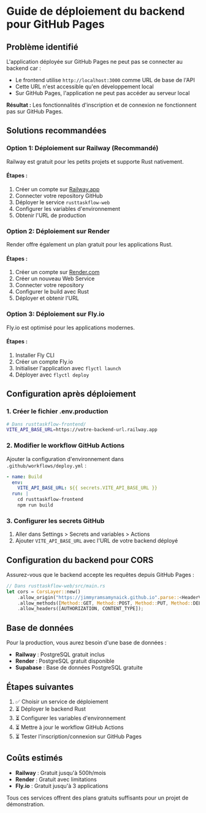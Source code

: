 # Guide de déploiement du backend pour GitHub Pages

## Problème identifié

L'application déployée sur GitHub Pages ne peut pas se connecter au backend car :
- Le frontend utilise `http://localhost:3000` comme URL de base de l'API
- Cette URL n'est accessible qu'en développement local
- Sur GitHub Pages, l'application ne peut pas accéder au serveur local

**Résultat :** Les fonctionnalités d'inscription et de connexion ne fonctionnent pas sur GitHub Pages.

## Solutions recommandées

### Option 1: Déploiement sur Railway (Recommandé)

Railway est gratuit pour les petits projets et supporte Rust nativement.

#### Étapes :
1. Créer un compte sur [Railway.app](https://railway.app)
2. Connecter votre repository GitHub
3. Déployer le service `rusttaskflow-web`
4. Configurer les variables d'environnement
5. Obtenir l'URL de production

### Option 2: Déploiement sur Render

Render offre également un plan gratuit pour les applications Rust.

#### Étapes :
1. Créer un compte sur [Render.com](https://render.com)
2. Créer un nouveau Web Service
3. Connecter votre repository
4. Configurer le build avec Rust
5. Déployer et obtenir l'URL

### Option 3: Déploiement sur Fly.io

Fly.io est optimisé pour les applications modernes.

#### Étapes :
1. Installer Fly CLI
2. Créer un compte Fly.io
3. Initialiser l'application avec `flyctl launch`
4. Déployer avec `flyctl deploy`

## Configuration après déploiement

### 1. Créer le fichier .env.production

```bash
# Dans rusttaskflow-frontend/
VITE_API_BASE_URL=https://votre-backend-url.railway.app
```

### 2. Modifier le workflow GitHub Actions

Ajouter la configuration d'environnement dans `.github/workflows/deploy.yml` :

```yaml
- name: Build
  env:
    VITE_API_BASE_URL: ${{ secrets.VITE_API_BASE_URL }}
  run: |
    cd rusttaskflow-frontend
    npm run build
```

### 3. Configurer les secrets GitHub

1. Aller dans Settings > Secrets and variables > Actions
2. Ajouter `VITE_API_BASE_URL` avec l'URL de votre backend déployé

## Configuration du backend pour CORS

Assurez-vous que le backend accepte les requêtes depuis GitHub Pages :

```rust
// Dans rusttaskflow-web/src/main.rs
let cors = CorsLayer::new()
    .allow_origin("https://jimmyramsamynaick.github.io".parse::<HeaderValue>().unwrap())
    .allow_methods([Method::GET, Method::POST, Method::PUT, Method::DELETE])
    .allow_headers([AUTHORIZATION, CONTENT_TYPE]);
```

## Base de données

Pour la production, vous aurez besoin d'une base de données :
- **Railway** : PostgreSQL gratuit inclus
- **Render** : PostgreSQL gratuit disponible
- **Supabase** : Base de données PostgreSQL gratuite

## Étapes suivantes

1. ✅ Choisir un service de déploiement
2. ⏳ Déployer le backend Rust
3. ⏳ Configurer les variables d'environnement
4. ⏳ Mettre à jour le workflow GitHub Actions
5. ⏳ Tester l'inscription/connexion sur GitHub Pages

## Coûts estimés

- **Railway** : Gratuit jusqu'à 500h/mois
- **Render** : Gratuit avec limitations
- **Fly.io** : Gratuit jusqu'à 3 applications

Tous ces services offrent des plans gratuits suffisants pour un projet de démonstration.
